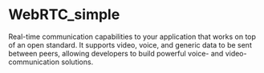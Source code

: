 # WebRTC_simple
 Real-time communication capabilities to your application that works on top of an open standard. It supports video, voice, and generic data to be sent between peers, allowing developers to build powerful voice- and video-communication solutions.
